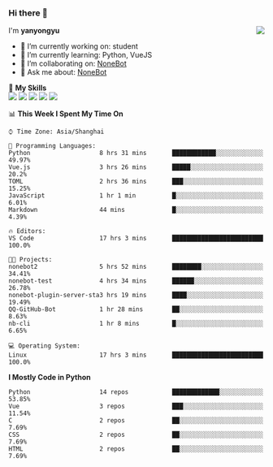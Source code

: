 ### Hi there 👋

<a href="#">
  <img align="right" src="https://github-readme-stats.vercel.app/api?username=yanyongyu&count_private=true&show_icons=true&bg_color=15,f2f7fd,E0EAFC" />
</a>

I'm **yanyongyu**

- 🔭 I’m currently working on: student
- 🌱 I’m currently learning: Python, VueJS
- 👯 I’m collaborating on: [NoneBot](https://github.com/nonebot)
- 💬 Ask me about: [NoneBot](https://github.com/nonebot)

🌟 **My Skills**  
![](https://img.shields.io/badge/-Python-3e74a2?style=flat-square&logo=Python&logoColor=fff)
![](https://img.shields.io/badge/-Vue-4fc08d?style=flat-square&logo=Vue.js&logoColor=fff)
![](https://img.shields.io/badge/-Node.js-339933?style=flat-square&logo=Node.js&logoColor=fff)
![](https://img.shields.io/badge/-Docker-2496ED?style=flat-square&logo=Docker&logoColor=fff)
![](https://img.shields.io/badge/-Linux-000000?style=flat-square&logo=Linux&logoColor=fff)

<!--START_SECTION:waka-->
📊 **This Week I Spent My Time On** 

```text
⌚︎ Time Zone: Asia/Shanghai

💬 Programming Languages: 
Python                   8 hrs 31 mins       ████████████░░░░░░░░░░░░░   49.97% 
Vue.js                   3 hrs 26 mins       █████░░░░░░░░░░░░░░░░░░░░   20.2% 
TOML                     2 hrs 36 mins       ███░░░░░░░░░░░░░░░░░░░░░░   15.25% 
JavaScript               1 hr 1 min          █░░░░░░░░░░░░░░░░░░░░░░░░   6.01% 
Markdown                 44 mins             █░░░░░░░░░░░░░░░░░░░░░░░░   4.39%

🔥 Editors: 
VS Code                  17 hrs 3 mins       █████████████████████████   100.0%

🐱‍💻 Projects: 
nonebot2                 5 hrs 52 mins       ████████░░░░░░░░░░░░░░░░░   34.41% 
nonebot-test             4 hrs 34 mins       ██████░░░░░░░░░░░░░░░░░░░   26.78% 
nonebot-plugin-server-sta3 hrs 19 mins       ████░░░░░░░░░░░░░░░░░░░░░   19.49% 
QQ-GitHub-Bot            1 hr 28 mins        ██░░░░░░░░░░░░░░░░░░░░░░░   8.63% 
nb-cli                   1 hr 8 mins         █░░░░░░░░░░░░░░░░░░░░░░░░   6.65%

💻 Operating System: 
Linux                    17 hrs 3 mins       █████████████████████████   100.0%

```

**I Mostly Code in Python** 

```text
Python                   14 repos            █████████████░░░░░░░░░░░░   53.85% 
Vue                      3 repos             ███░░░░░░░░░░░░░░░░░░░░░░   11.54% 
C                        2 repos             ██░░░░░░░░░░░░░░░░░░░░░░░   7.69% 
CSS                      2 repos             ██░░░░░░░░░░░░░░░░░░░░░░░   7.69% 
HTML                     2 repos             ██░░░░░░░░░░░░░░░░░░░░░░░   7.69%

```



<!--END_SECTION:waka-->
